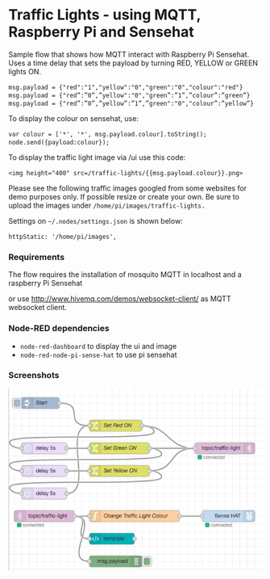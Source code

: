 # Traffic Lights - using MQTT, Raspberry Pi and Sensehat

Sample flow that shows how MQTT interact with Raspberry Pi Sensehat.
Uses a time delay that sets the payload by turning RED, YELLOW or GREEN lights ON.

```
msg.payload = {"red":"1","yellow":"0","green":"0","colour":"red"}
msg.payload = {"red”:”0”,”yellow":"0","green”:”1”,”colour”:”green”}
msg.payload = {"red”:”0”,”yellow”:”1”,”green":"0","colour”:”yellow”}
```

To display the colour on sensehat, use:

```
var colour = ['*', '*', msg.payload.colour].toString();
node.send({payload:colour});
```

To display the traffic light image via /ui use this code:

```
<img height="400" src=/traffic-lights/{{msg.payload.colour}}.png>
```

Please see the following traffic images googled from some websites for demo purposes only. 
If possible resize or create your own. Be sure to upload the images under `/home/pi/images/traffic-lights.`
 
Settings on `~/.nodes/settings.json` is shown below:
```
httpStatic: '/home/pi/images',
```

### Requirements

The flow requires the installation of mosquito MQTT in localhost and a raspberry Pi Sensehat 

or use http://www.hivemq.com/demos/websocket-client/ as MQTT websocket client.

### Node-RED dependencies

+ `node-red-dashboard` to display the ui and image
+ `node-red-node-pi-sense-hat` to use pi sensehat

### Screenshots
![](https://github.com/SirKitts/node-red-contrib-flows-samples/blob/master/pi-trafficlights/screenshots/flow-traffic-lights-with-mqtt-pi-sensehat.png)
